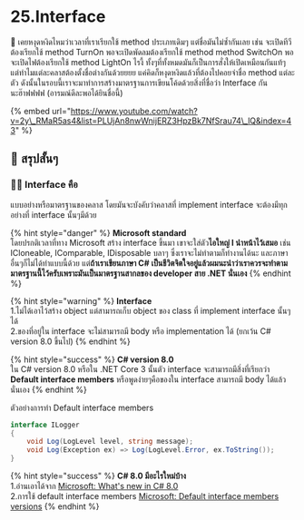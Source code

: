 # 25.Interface

💬 เคยหงุดหงิดไหมว่าเวลาที่เราเรียกใช้ method ประเภทเดิมๆ แต่ชื่อมันไม่ซ้ำกันเลย เช่น จะเปิดทีวีต้องเรียกใช้ method TurnOn พอจะเปิดพัดลมต้องเรียกใช้ method method SwitchOn พอจะเปิดไฟต้องเรียกใช้ method LightOn ไรงี้ ทั้งๆที่ทั้งหมดมันก็เป็นการสั่งให้เปิดเหมือนกันแท้ๆ แต่ทำไมแต่ละคลาสต้องตั้งชื่อต่างกันด้วยยยย แค่คิดก็หงุดหงิดแล้วที่ต้องไปคอยจำชื่อ method แต่ละตัว ดังนั้นในรอบนี้เราจะมาทำการสร้างมาตรฐานการเขียนโค้ดด้วยสิ่งที่ชื่อว่า Interface กันนะฮ๊าฟฟฟฟ \(อารมณ์ดีละพอได้ยินชื่อนี้\)

{% embed url="https://www.youtube.com/watch?v=2y\_RMaR5as4&list=PLUjAn8nwWnijERZ3HpzBk7NfSrau74\_lQ&index=43" %}

## 🎯 สรุปสั้นๆ

### 👨‍🚀 Interface คือ

แบบอย่างหรือมาตรฐานของคลาส โดยมันจะบังคับว่าคลาสที่ implement interface จะต้องมีทุกอย่างที่ interface นั้นๆมีด้วย

{% hint style="danger" %}
**Microsoft standard**  
โดยปรกติเวลาที่ทาง Microsoft สร้าง interface ขึ้นมา เขาจะใส่ตัว**ไอใหญ่ I นำหน้าไว้เสมอ** เช่น ICloneable, IComparable, IDisposable บลาๆ ซึ่งเราจะไม่ทำตามก็ทำงานได้นะ และภาษาอื่นๆก็ไม่ได้ทำแบบนี้ด้วย แต่**ถ้าเราเขียนภาษา C\# เป็นชีวิตจิตใจอยู่แล้วผมนะนำว่าเราควรจะทำตามมาตรฐานนี้ไว้ครับเพราะมันเป็นมาตรฐานสากลของ developer สาย .NET นั่นเอง**
{% endhint %}

{% hint style="warning" %}
**Interface**  
1.ไม่ได้เอาไว้สร้าง object แต่สามารถเก็บ object ของ class ที่ implement interface นั้นๆได้  
2.ของที่อยู่ใน interface จะไม่สามารถมี body หรือ implementation ได้ \(ยกเว้น C\# version 8.0 ขึ้นไป\)
{% endhint %}

{% hint style="success" %}
**C\# version 8.0**  
ใน C\# version 8.0 หรือใน .NET Core 3 นั้นตัว interface จะสามารถมีสิ่งที่เรียกว่า **Default interface members** หรือพูดง่ายๆคือของใน interface สามารถมี body ได้แล้วนั่นเอง
{% endhint %}

ตัวอย่างการทำ Default interface members

```csharp
interface ILogger
{
    void Log(LogLevel level, string message);
    void Log(Exception ex) => Log(LogLevel.Error, ex.ToString());
}
```

{% hint style="success" %}
**C\# 8.0 มีอะไรใหม่บ้าง**  
1.อ่านเอาได้จาก [Microsoft: What's new in C\# 8.0](https://docs.microsoft.com/en-us/dotnet/csharp/whats-new/csharp-8)  
2.การใช้ default interface members [Microsoft: Default interface members versions](https://docs.microsoft.com/en-us/dotnet/csharp/tutorials/default-interface-members-versions)
{% endhint %}



